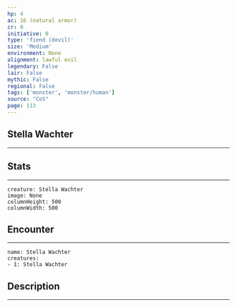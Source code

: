 ```yaml
---
hp: 4
ac: 16 (natural armor)
cr: 0
initiative: 0
type: 'fiend (devil)'    
size: 'Medium'
environment: None
alignment: lawful evil
legendary: False
lair: False
mythic: False
regional: False
tags: ['monster', 'monster/human']
source: "CoS"
page: 113
---
```


## Stella Wachter
---



## Stats
---

```statblock
creature: Stella Wachter
image: None
columnHeight: 500
columnWidth: 500
```

## Encounter
---

```encounter-table
name: Stella Wachter
creatures:
- 1: Stella Wachter
```

## Description
---




